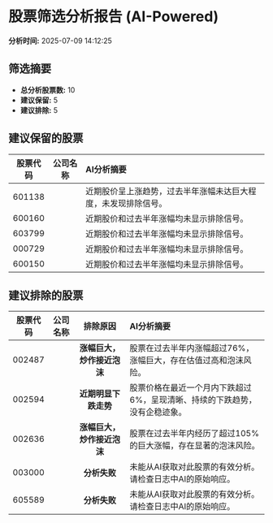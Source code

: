 # 股票筛选分析报告 (AI-Powered)

**分析时间:** 2025-07-09 14:12:25

## 筛选摘要

- **总分析股票数:** 10
- **建议保留:** 5
- **建议排除:** 5

## 建议保留的股票

| 股票代码 | 公司名称 | AI分析摘要 |
|:---:|:---:|:---|
| 601138 |  | 近期股价呈上涨趋势，过去半年涨幅未达巨大程度，未发现排除信号。 |
| 600160 |  | 近期股价和过去半年涨幅均未显示排除信号。 |
| 603799 |  | 近期股价和过去半年涨幅均未显示排除信号。 |
| 000729 |  | 近期股价和过去半年涨幅均未显示排除信号。 |
| 600150 |  | 近期股价和过去半年涨幅均未显示排除信号。 |

## 建议排除的股票

| 股票代码 | 公司名称 | 排除原因 | AI分析摘要 |
|:---:|:---:|:---:|:---|
| 002487 |  | **涨幅巨大，炒作接近泡沫** | 股票在过去半年内涨幅超过76%，涨幅巨大，存在估值过高和泡沫风险。 |
| 002594 |  | **近期明显下跌走势** | 股票价格在最近一个月内下跌超过6%，呈现清晰、持续的下跌趋势，没有企稳迹象。 |
| 002636 |  | **涨幅巨大，炒作接近泡沫** | 股票在过去半年内经历了超过105%的巨大涨幅，存在显著的泡沫风险。 |
| 003000 |  | **分析失败** | 未能从AI获取对此股票的有效分析。请检查日志中AI的原始响应。 |
| 605589 |  | **分析失败** | 未能从AI获取对此股票的有效分析。请检查日志中AI的原始响应。 |
